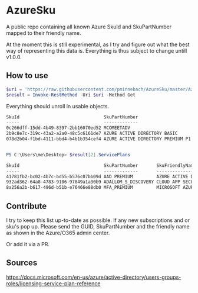 # AzureSku
A public repo containing all known Azure SkuId and SkuPartNumber mapped to their friendly name.

At the moment this is still experimental, as I try and figure out what the best way of representing this data is. Everything is thus subject to change untill v1.0.0.

## How to use

```PowerShell
$uri = 'https://raw.githubusercontent.com/pminnebach/AzureSku/master/AzureSku.json'
$result = Invoke-RestMethod -Uri $uri -Method Get
```

Everything should unroll in usable objects.

```PowerShell
SkuId                                SkuPartNumber                     SkuFriendlyName    ServicePlans
-----                                -------------                     ---------------    ------------
0c266dff-15dd-4b49-8397-2bb16070ed52 MCOMEETADV                        AUDIO CONFERENCING {@{SkuId=3e26ee1f-8a5f-4d52-aee2-b81ce45c8f40; SkuPartNumber=MCOMEETADV; SkuFriendlyName=AUDIO CONFERENCING}}
2b9c8e7c-319c-43a2-a2a0-48c5c6161de7 AZURE ACTIVE DIRECTORY BASIC      AAD_BASIC          {@{SkuId=c4da7f8a-5ee2-4c99-a7e1-87d2df57f6fe; SkuPartNumber=AAD_BASIC; SkuFriendlyName=MICROSOFT AZURE ACTIVE...
078d2b04-f1bd-4111-bbd4-b4b1b354cef4 AZURE ACTIVE DIRECTORY PREMIUM P1 AAD_PREMIUM        {@{SkuId=41781fb2-bc02-4b7c-bd55-b576c07bb09d; SkuPartNumber=AAD_PREMIUM; SkuFriendlyName=AZURE ACTIVE DIRECTO...


PS C:\Users\me\Desktop> $result[2].ServicePlans

SkuId                                SkuPartNumber       SkuFriendlyName
-----                                -------------       ---------------
41781fb2-bc02-4b7c-bd55-b576c07bb09d AAD_PREMIUM         AZURE ACTIVE DIRECTORY PREMIUM P1
932ad362-64a8-4783-9106-97849a1a30b9 ADALLOM_S_DISCOVERY CLOUD APP SECURITY DISCOVERY
8a256a2b-b617-496d-b51b-e76466e88db0 MFA_PREMIUM         MICROSOFT AZURE MULTI-FACTOR AUTHENTICATION
```

## Contribute

I try to keep this list up-to-date as possible. If any new subscriptions and or sku's pop up. Please send the GUID, SkuPartNumber and the friendly name as shown in the Azure/O365 admin center.

Or add it via a PR.

## Sources

https://docs.microsoft.com/en-us/azure/active-directory/users-groups-roles/licensing-service-plan-reference

